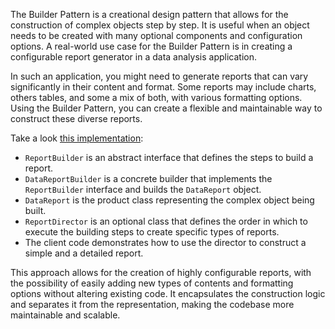 The Builder Pattern is a creational design pattern that allows for the construction of complex objects step by step. It is useful when an object needs to be created with many optional components and configuration options. A real-world use case for the Builder Pattern is in creating a configurable report generator in a data analysis application.

In such an application, you might need to generate reports that can vary significantly in their content and format. Some reports may include charts, others tables, and some a mix of both, with various formatting options. Using the Builder Pattern, you can create a flexible and maintainable way to construct these diverse reports.

Take a look [this implementation](./report_builder.py):

* `ReportBuilder` is an abstract interface that defines the steps to build a report.
* `DataReportBuilder` is a concrete builder that implements the `ReportBuilder` interface and builds the `DataReport` object.
* `DataReport` is the product class representing the complex object being built.
* `ReportDirector` is an optional class that defines the order in which to execute the building steps to create specific types of reports.
* The client code demonstrates how to use the director to construct a simple and a detailed report.

This approach allows for the creation of highly configurable reports, with the possibility of easily adding new types of contents and formatting options without altering existing code. It encapsulates the construction logic and separates it from the representation, making the codebase more maintainable and scalable.
